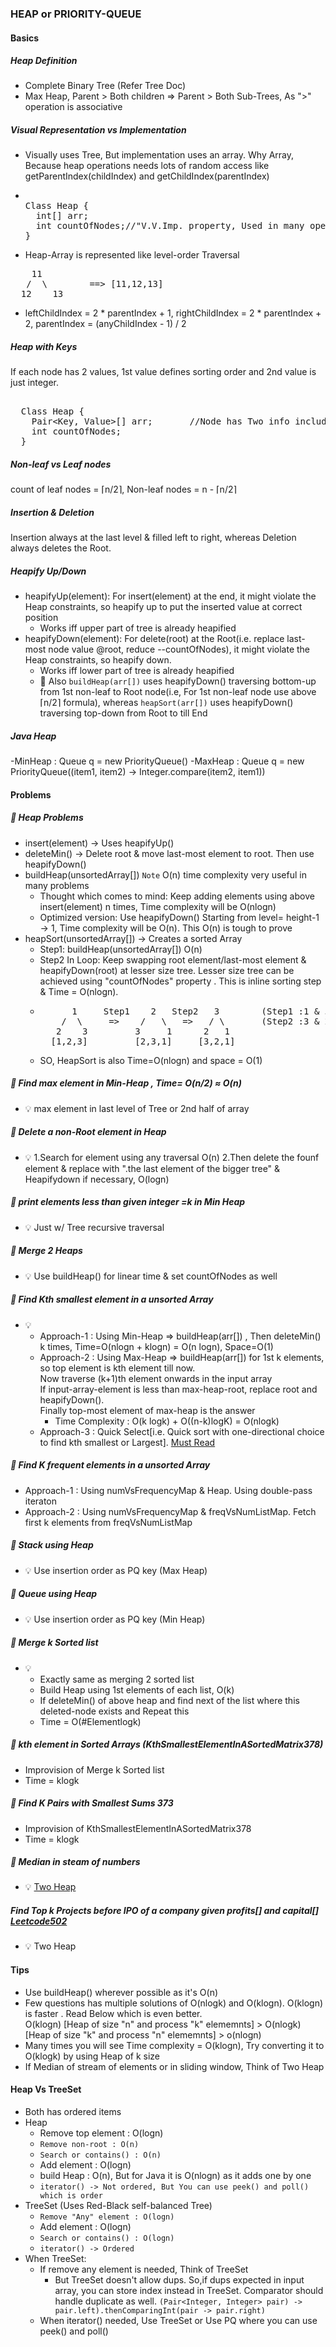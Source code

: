 ### HEAP or PRIORITY-QUEUE

#### Basics
##### Heap Definition
- Complete Binary Tree (Refer Tree Doc)
- Max Heap, Parent > Both children => Parent > Both Sub-Trees, As ">" operation is associative 
##### Visual Representation vs Implementation
- Visually uses Tree, But implementation uses an array. Why Array, Because heap operations needs lots of random access like getParentIndex(childIndex) and getChildIndex(parentIndex) 
- <pre> 
  Class Heap {
    int[] arr;
    int countOfNodes;//"V.V.Imp. property, Used in many operations"
  }
  </pre>
- Heap-Array is represented like level-order Traversal
<pre>
    11    
   /  \        ==> [11,12,13]    
  12    13  
</pre>
- leftChildIndex = 2 * parentIndex + 1, rightChildIndex = 2 * parentIndex + 2, parentIndex = (anyChildIndex - 1) / 2
##### Heap with Keys
If each node has 2 values, 1st value defines sorting order and 2nd value is just integer.
<pre> 
  Class Heap {
    Pair&lt;Key, Value&gt;[] arr;       //Node has Two info including key
    int countOfNodes;
  }
</pre>
##### Non-leaf vs Leaf nodes
count of leaf nodes = ⌈n/2⌉, Non-leaf nodes = n - ⌈n/2⌉
##### Insertion & Deletion
Insertion always at the last level & filled left to right, whereas Deletion always deletes the Root.
##### Heapify Up/Down
- heapifyUp(element): For insert(element) at the end, it might violate the Heap constraints, so heapify up to put the inserted value at correct position
  - Works iff upper part of tree is already heapified
- heapifyDown(element): For delete(root) at the Root(i.e. replace last-most node value @root, reduce --countOfNodes), it might violate the Heap constraints, so heapify down.
  - Works iff lower part of tree is already heapified
  - :clown_face: Also `buildHeap(arr[])` uses heapifyDown() traversing bottom-up from 1st non-leaf to Root node(i.e, For 1st non-leaf node use above ⌈n/2⌉ formula), whereas `heapSort(arr[])` uses heapifyDown()  traversing top-down from Root to till End

##### Java Heap
-MinHeap : Queue q = new PriorityQueue()
-MaxHeap : Queue q = new PriorityQueue((item1, item2) -> Integer.compare(item2, item1))

#### Problems
##### :rocket: Heap Problems
- insert(element) -> Uses heapifyUp()
- deleteMin() -> Delete root & move last-most element to root. Then use heapifyDown()
- buildHeap(unsortedArray[]) `Note` O(n) time complexity very useful in many problems
  - Thought which comes to mind: Keep adding elements using above insert(element) n times, Time complexity will be O(nlogn)
  - Optimized version: Use heapifyDown() Starting from level= height-1 -> 1, Time complexity will be O(n). This O(n) is tough to prove
- heapSort(unsortedArray[]) -> Creates a sorted Array
  - Step1: buildHeap(unsortedArray[]) O(n)
  - Step2 In Loop: Keep swapping root element/last-most element & heapifyDown(root) at lesser size tree. Lesser size tree can be achieved using "countOfNodes" property . This is inline sorting step & Time = O(nlogn).
  - <pre>
          1     Step1    2   Step2   3        (Step1 :1 & 3 swapped and heapifyDown(3) on array size =2)
        /  \     =>    /   \   =>   / \       (Step2 :3 & 2 swapped and heapifyDown(2) on array size =1)   
       2    3         3     1      2   1
      [1,2,3]         [2,3,1]     [3,2,1]
    </pre>
  - SO, HeapSort is also Time=O(nlogn) and space = O(1)
##### :rocket: Find max element in Min-Heap , Time= O(n/2) ≈ O(n)
- :bulb: max element in last level of Tree or 2nd half of array
##### :rocket: Delete a non-Root element in Heap
- :bulb: 1.Search for element using any traversal O(n) 2.Then delete the founf element & replace with ".the last element of the bigger tree" & Heapifydown if necessary, O(logn)
##### :rocket: print elements less than given integer =k in Min Heap
- :bulb: Just w/ Tree recursive traversal
##### :rocket: Merge 2 Heaps
- :bulb: Use buildHeap() for linear time & set countOfNodes as well
##### :rocket: Find Kth smallest element in a unsorted Array
- :bulb:
  - Approach-1 : Using Min-Heap => buildHeap(arr[]) , Then deleteMin() k times, Time=O(nlogn + klogn) = O(n logn), Space=O(1)
  - Approach-2 : Using Max-Heap => buildHeap(arr[]) for 1st k elements, so top element is kth element till now.<br/> 
  Now traverse (k+1)th element onwards in the input array<br/>
  If input-array-element is less than max-heap-root, replace root and heapifyDown().<br/> 
  Finally top-most element of max-heap is the answer
    - Time Complexity : O(k logk) + O((n-k)logK) = O(nlogk)
  - Approach-3 : Quick Select[i.e. Quick sort with one-directional choice to find kth smallest or Largest]. [Must Read](https://leetcode.com/problems/kth-largest-element-in-an-array/solutions/60333/concise-java-solution-based-on-quick-select/?orderBy=most_votes)
##### :rocket: Find K frequent elements in a unsorted Array
- Approach-1 : Using numVsFrequencyMap & Heap. Using double-pass iteraton
- Approach-2 : Using numVsFrequencyMap & freqVsNumListMap. Fetch first k elements from freqVsNumListMap
##### :rocket: Stack using Heap
- :bulb: Use insertion order as PQ key (Max Heap)
##### :rocket: Queue using Heap
- :bulb: Use insertion order as PQ key (Min Heap)
##### :rocket: Merge k Sorted list
- :bulb: 
  - Exactly same as merging 2 sorted list
  - Build Heap using 1st elements of each list, O(k)
  - If deleteMin() of above heap and find next of the list where this deleted-node exists and Repeat this
  - Time = O(#Elementlogk)
 
##### :rocket: kth element in Sorted Arrays (KthSmallestElementInASortedMatrix378)
  - Improvision of Merge k Sorted list
  - Time = klogk
##### :rocket: Find K Pairs with Smallest Sums 373
  - Improvision of KthSmallestElementInASortedMatrix378
  - Time = klogk
    
##### :rocket: Median in steam of numbers
- :bulb: [Two Heap](Leetcode/src/main/java/year2k21/common/pattern/heap/two/Solution295.java)

##### Find Top k Projects before IPO of a company given profits[] and capital[] [Leetcode502](https://leetcode.com/problems/ipo/description/)
- :bulb: Two Heap

#### Tips
- Use buildHeap() wherever possible as it's O(n)
- Few questions has multiple solutions of O(nlogk) and O(klogn). O(klogn) is faster . Read Below which is even better.<br/>
  O(klogn) [Heap of size "n" and process "k" elememnts] > O(nlogk) [Heap of size "k" and process "n" elememnts] > o(nlogn)  
- Many times you will see Time complexity = O(klogn), Try converting it to O(klogk) by using Heap of k size
- If Median of stream of elements or in sliding window, Think of Two Heap

#### Heap Vs TreeSet
- Both has ordered items
- Heap 
  - Remove top element : O(logn)
  - `Remove non-root : O(n)`
  - `Search or contains() : O(n)`
  - Add element : O(logn)
  - build Heap : O(n), But for Java  it is O(nlogn) as it adds one by one
  - `iterator() -> Not ordered, But You can use peek() and poll() which is order`
- TreeSet (Uses Red-Black self-balanced Tree)
  - `Remove "Any" element : O(logn)`
  - Add element : O(logn)
  - `Search or contains() : O(logn)`
  - `iterator() -> Ordered`
- When TreeSet:
  - If remove any element is needed, Think of TreeSet
    - But TreeSet doesn't allow dups. So,if dups expected in input array, you can store index instead in TreeSet. Comparator should handle duplicate as well. `(Pair<Integer, Integer> pair) -> pair.left).thenComparingInt(pair -> pair.right)` 
  - When iterator() needed, Use TreeSet or Use PQ where you can use peek() and poll()
